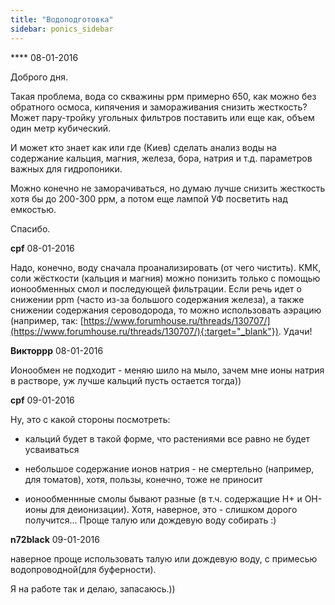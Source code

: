 ```yaml
---
title: "Водоподготовка"
sidebar: ponics_sidebar
---
```


**** 08-01-2016

Доброго дня.

Такая проблема, вода со скважины ррм примерно 650, как можно без обратного осмоса, кипячения и замораживания снизить жесткость? Может пару-тройку угольных фильтров поставить или еще как, объем один метр кубический. 

И может кто знает как или где (Киев) сделать анализ воды на содержание кальция, магния, железа, бора, натрия и т.д. параметров важных для гидропоники.

Можно конечно не заморачиваться, но думаю лучше снизить жесткость хотя бы до 200-300 ррм, а потом еще лампой УФ посветить над емкостью.

Спасибо.


**cpf** 08-01-2016

Надо, конечно, воду сначала проанализировать (от чего чистить). КМК, соли жёсткости (кальция и магния) можно понизить только с помощью ионообменных смол и последующей фильтрации. Если речь идет о снижении ppm (часто из-за большого содержания железа), а также снижении содержания сероводорода, то можно использовать аэрацию (например, так: [https://www.forumhouse.ru/threads/130707/](https://www.forumhouse.ru/threads/130707/){:target="_blank"}). Удачи!


**Викторрр** 08-01-2016

Ионообмен не подходит - меняю шило на мыло, зачем мне ионы натрия в растворе, уж лучше кальций пусть остается тогда))


**cpf** 09-01-2016

Ну, это с какой стороны посмотреть:

- кальций будет в такой форме, что растениями все равно не будет усваиваться

- небольшое содержание ионов натрия - не смертельно (например, для томатов), хотя, пользы, конечно, тоже не приносит

- ионообменнные смолы бывают разные (в т.ч. содержащие H+ и OH- ионы для деионизации). Хотя, наверное, это - слишком дорого получится... Проще талую или дождевую воду собирать :)


**n72black** 09-01-2016

наверное проще использовать талую или дождевую воду, с примесью водопроводной(для буферности).

Я на работе так и делаю, запасаюсь.))


